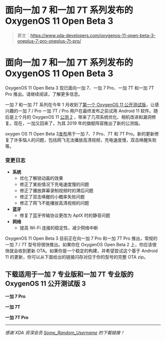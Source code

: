 # 面向一加 7 和一加 7T 系列发布的 OxygenOS 11 Open Beta 3

> 原文：<https://www.xda-developers.com/oxygenos-11-open-beta-3-oneplus-7-pro-oneplus-7t-pro/>

# 面向一加 7 和一加 7T 系列发布的 OxygenOS 11 Open Beta 3

OxygenOS 11 Open Beta 3 现已面向一加 7、一加 7 Pro、一加 7T 和一加 7T Pro 推出。请继续阅读，了解更多信息。

一加 7 和一加 7T 系列在今年 1 月收到了[第一个 OxygenOS 11 公开测试版](https://www.xda-developers.com/oneplus-7-7-pro-7t-7t-pro-android-11-oxygenos-open-beta-1/)，让感兴趣的一加 7 / Pro 一加 7T / Pro 用户在最终发布之前试用 Android 11 软件。随后是上个月的 OxygenOS 11 [公测 2](https://www.xda-developers.com/oxygenos-open-beta-2-android-11-oneplus-7-oneplus-7t/) ，带来了几项系统优化、相机改进和漏洞修复。现在，一加又回来了，为其 2019 年的旗舰阵容推出了新的公测版。

oxygen OS 11 Open Beta 3[发布](https://forums.oneplus.com/threads/oxygenos-11-open-beta-3-for-the-oneplus-7-and-oneplus-7-pro.1395950/)用于一加 7、7 Pro、7T 和 7T Pro。新的更新修复了许多恼人的问题，包括网飞无法播放高清视频，充电速度慢，双击唤醒失败等。

### 变更日志

*   **系统**
    *   优化了解锁动画的效果
    *   修正了某些情况下充电速度慢的问题
    *   修正了播放屏幕录制视频时的滞后问题
    *   修正了双击唤醒的小概率失败问题
    *   修正了网飞不能播放高清视频的问题
*   **蓝牙**
    *   修复了蓝牙传输协议更改为 AptX 时的静音问题
*   **网络**
    *   提高 Wi-Fi 连接的稳定性，减少网络中断

OxygenOS 11 Open Beta 3 目前正在向一加 7 Pro 和一加 7T Pro 推出，常规的一加 7 / 7T 型号将很快推出。如果你在 OxygenOS Open Beta 2 上，你应该很快就会收到更新 OTA。如果你是一个稳定的构建，并希望尝试这个基于 Android 11 的更新，你可以从下面给出的链接闪存对应于你的型号的完整 OTA zip。

## 下载适用于一加 7 专业版和一加 7T 专业版的 OxygenOS 11 公开测试版 3

**一加 7 Pro**

**一加 7T**

**一加 7T Pro**

* * *

*感谢 XDA 资深会员 [Some_Random_Username](https://forum.xda-developers.com/m/some_random_username.8234677/) 的下载链接！*